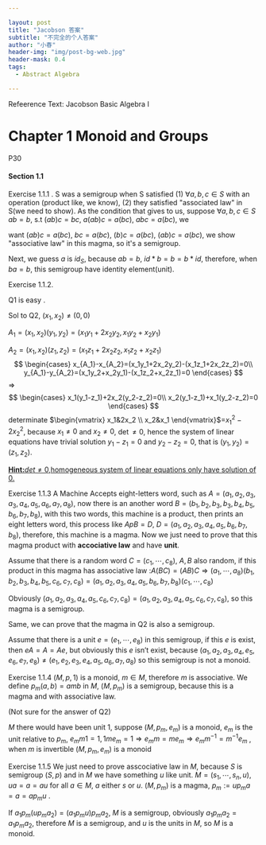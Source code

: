```yaml
---

layout: post
title: "Jacobson 答案"
subtitle: "不完全的个人答案"
author: "小春"
header-img: "img/post-bg-web.jpg"
header-mask: 0.4
tags:
  - Abstract Algebra

---
```


<script type="text/x-mathjax-config"> MathJax.Hub.Config({ tex2jax: {inlineMath: [['$','$'],['\\(','\\)']]} }); </script> <script type="text/javascript" async src="https://cdn.mathjax.org/mathjax/latest/MathJax.js?config=TeX-MML-AM_CHTML"> </script>

Refeerence Text: Jacobson Basic Algebra I

# Chapter 1 Monoid and Groups

P30

#### Section 1.1

Exercise 1.1.1 .    S was a semigroup when S satisfied (1) $\forall a,b,c \in S$ with an operation (product like, we know), (2) they satisfied "associated law" in S(we need to show). As the condition that gives to us, suppose $\forall a,b,c\in S$ $ab=b$, s.t $(ab)c=bc$, $a(ab)c=a(bc)$, $abc=a(bc)$, we

 want $(ab)c=a(bc)$, $bc=a(bc)$, $(b)c=a(bc)$, $(ab)c=a(bc)$, we show "associative law" in this magma, so it's a semigroup.

Next, we guess $a$ is $id_S$, because $ab=b$, $id*b=b=b*id$, therefore, when $ba=b$, this semigroup have identity element(unit).



Exercise 1.1.2. 

 Q1 is easy . 

Sol to Q2, $(x_1,x_2)\neq (0,0)$

$A_1=(x_1,x_2)(y_1,y_2)=(x_1y_1+2x_2y_2,x_1y_2+x_2y_1)$

$A_2=(x_1,x_2)(z_1,z_2)=(x_1z_1+2x_2z_2,x_1z_2+x_2z_1)$
$$
\begin{cases}
x_{A_1}-x_{A_2}=(x_1y_1+2x_2y_2)-(x_1z_1+2x_2z_2)=0\\
y_{A_1}-y_{A_2}=(x_1y_2+x_2y_1)-(x_1z_2+x_2z_1)=0
\end{cases}
$$
$\Rightarrow$
$$
\begin{cases}
 x_1(y_1-z_1)+2x_2(y_2-z_2)=0\\
x_2(y_1-z_1)+x_1(y_2-z_2)=0
\end{cases}
$$
determinate $\begin{vmatrix}
  x_1&2x_2 \\
  x_2&x_1
\end{vmatrix}$=$x_1^2-2x_2^2$, because $x_1\neq 0$ and $x_2\neq 0$, $\det\neq 0$, hence the system of linear equations have trivial solution $y_1-z_1=0$ and $y_2-z_2=0$, that is $(y_1,y_2)=(z_1,z_2)$.

<u>$\mathbf{Hint:}det\neq 0$,homogeneous system of linear equations only have solution of 0.</u>



Exercise 1.1.3 A Machine Accepts eight-letters word, such as $A=(a_1,a_2,a_3,a_3,a_4,a_5,a_6,a_7,a_8)$, now there is an another word $B=(b_1,b_2,b_3,b_3,b_4,b_5,b_6,b_7,b_8)$, with this two words, this machine is a product, then prints an eight letters word, this process like $ApB=D$, $D=(a_1,a_2,a_3,a_4,a_5,b_6,b_7,b_8)$, therefore, this machine is a magma. Now we just need to prove that this magma product with **accociative law** and have **unit**.

Assume that there is a random word $C=(c_1,\cdots, c_8)$, $A,B$ also random,  if this product in this magma has associative law :$A(BC)=(AB)C\Rightarrow (a_1,\cdots,a_8)(b_1,b_2,b_3,b_4,b_5,c_6,c_7,c_8)=(a_1,a_2,a_3,a_4,a_5,b_6,b_7,b_8)(c_1,\cdots,c_8)$

Obviously $(a_1,a_2,a_3,a_4,a_5,c_6,c_7,c_8)=(a_1,a_2,a_3,a_4,a_5,c_6,c_7,c_8)$, so this magma is a semigroup.

Same, we can prove that the magma in Q2 is also a semigroup.

Assume that there is a unit $e=(e_1,\cdots,e_8)$ in this semigroup, if this $e$ is exist, then $eA=A=Ae$, but obviously this $e$ isn’t exist, because $(a_1,a_2,a_3,a_4,e_5,e_6,e_7,e_8)\neq (e_1,e_2,e_3,e_4,a_5,a_6,a_7,a_8)$ so this semigroup is not a monoid.



Exercise 1.1.4 $(M,p,1)$ is a monoid, $m\in M$, therefore $m$ is associative. We define $p_m(a,b)=amb$ in $M$, $(M,p_m)$ is a semigroup, because this is a magma and with associative law. 

(Not sure for the answer of Q2)

$M$ there would have been unit $1$, suppose $(M,p_m,e_m)$ is a monoid, $e_m$ is the unit relative to $p_m$, $e_m m 1=1, 1me_m=1\Rightarrow e_mm=me_m\Rightarrow e_mm^{-1}=m^{-1}e_m$ , when $m$ is invertible $(M,p_m,e_m)$ is a monoid



Exercise 1.1.5 We just need to prove asscociative law in $M$, because $S$ is semigroup $(S,p)$ and in $M$ we have something $u$ like unit.
$M=(s_1,\cdots,s_n,u)$, $ua=a=au$ for all $a\in M$, $a$ either $s$ or $u$. $(M,p_m)$ is a magma, $p_m:=up_ma=a=ap_mu$  .

If $a_1p_m(up_ma_2)=(a_1p_mu)p_ma_2$, $M$ is a semigroup, obviously $a_1p_ma_2=a_1p_ma_2$, therefore $M$ is a semigroup, and $u$ is the units in $M$, so $M$ is a monoid.

